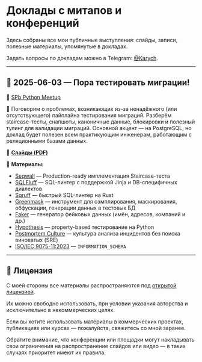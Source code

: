 # Доклады с митапов и конференций

Здесь собраны все мои публичные выступления: слайды, записи, полезные материалы, упомянутые в докладах.

Задать вопросы по докладам можно в Telegram: [@Karych](https://t.me/karych).

---

## 📅 2025-06-03 — Пора тестировать миграции!

📍 [SPb Python Meetup](https://t.me/spbpythonnews/298) 

🧪 Поговорим о проблемах, возникающих из-за ненадёжного (или отсутствующего) пайплайна тестирования миграций.
Разберём staircase-тесты, снапшоты, каноничные данные, блокировки и полезный тулинг для валидации миграций.
Основной акцент — на PostgreSQL, но доклад будет полезен всем практикующим инженерам, работающим с реляционными базами данных.

📄 **[Слайды (PDF)](2025-06-03_SPbPython_testing-migrations/slides.pdf)**

🔗 **Материалы:**

- [Seqwall](https://github.com/realkarych/seqwall) — Production-ready имплементация Staircase-теста
- [SQLFluff](https://github.com/sqlfluff/sqlfluff) — SQL-линтер с поддержкой Jinja и DB-специфичных диалектов
- [Sqruff](https://github.com/quarylabs/sqruff) — быстрый SQL-линтер на Rust
- [Greenmask](https://www.greenmask.io/) — инструмент для сэмплирования, маскирования, обфускации, генерации данных в тестовых БД
- [Faker](https://github.com/joke2k/faker) — генератор фейковых данных (имён, адресов, компаний и др.)
- [Hypothesis](https://github.com/HypothesisWorks/hypothesis) — property-based тестирование на Python
- [Postmortem Culture](https://sre.google/workbook/postmortem-culture/) — культура анализа инцидентов без поиска виноватых (SRE)
- [ISO/IEC 9075-11:2023](https://www.iso.org/standard/76586.html) — `INFORMATION_SCHEMA`

---

## 📜 Лицензия

С моей стороны все материалы распространяются под [открытой лицензией](LICENSE). 

Их можно свободно использовать, при условии указания авторства и исключительно в некоммерческих целях.

Если вы хотите использовать материалы в коммерческих проектах, публикациях или курсах — пожалуйста, свяжитесь со мной заранее.

Обратите внимание, что конференции или площадки могут накладывать свои ограничения на распространение слайдов или видео — в таких случаях приоритет имеют их правила.
